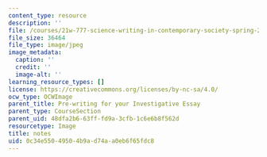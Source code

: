 ```yaml
---
content_type: resource
description: ''
file: /courses/21w-777-science-writing-in-contemporary-society-spring-2017/0c34e55049504b9ad74aa0eb6f65fdc8_notes.jpg
file_size: 36464
file_type: image/jpeg
image_metadata:
  caption: ''
  credit: ''
  image-alt: ''
learning_resource_types: []
license: https://creativecommons.org/licenses/by-nc-sa/4.0/
ocw_type: OCWImage
parent_title: Pre-writing for your Investigative Essay
parent_type: CourseSection
parent_uid: 48dfa2b6-63ff-fd9a-3cfb-1c6e6b8f562d
resourcetype: Image
title: notes
uid: 0c34e550-4950-4b9a-d74a-a0eb6f65fdc8
---
```

